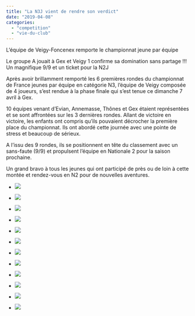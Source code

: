 ```yaml
---
title: "La N3J vient de rendre son verdict"
date: "2019-04-08"
categories: 
  - "competition"
  - "vie-du-club"
---
```


  

L’équipe de Veigy-Foncenex remporte le championnat jeune par équipe

Le groupe A jouait à Gex et Veigy 1 confirme sa domination sans partage !!! Un magnifique 9/9 et un ticket pour la N2J

Après avoir brillamment remporté les 6 premières rondes du championnat de France jeunes par équipe en catégorie N3, l’équipe de Veigy composée de 4 joueurs, s’est rendue à la phase finale qui s’est tenue ce dimanche 7 avril à Gex.

10 équipes venant d’Evian, Annemasse, Thônes et Gex étaient représentées et se sont affrontées sur les 3 dernières rondes. Allant de victoire en victoire, les enfants ont compris qu’ils pouvaient décrocher la première place du championnat. Ils ont abordé cette journée avec une pointe de stress et beaucoup de sérieux.

A l’issu des 9 rondes, ils se positionnent en tête du classement avec un sans-faute (9/9) et propulsent l’équipe en Nationale 2 pour la saison prochaine.

Un grand bravo à tous les jeunes qui ont participé de près ou de loin à cette montée et rendez-vous en N2 pour de nouvelles aventures.

- ![](https://echecs-veigy.fr/wp-content/uploads/2019/04/IMG_20190407_144957-1024x768.jpg)
    
- ![](https://echecs-veigy.fr/wp-content/uploads/2019/04/IMG_20190407_145007-1024x768.jpg)
    
- ![](https://echecs-veigy.fr/wp-content/uploads/2019/04/IMG_20190407_145016-1024x768.jpg)
    
- ![](https://echecs-veigy.fr/wp-content/uploads/2019/04/IMG_20190407_145028-1024x768.jpg)
    
- ![](https://echecs-veigy.fr/wp-content/uploads/2019/04/IMG_20190407_145032-1024x768.jpg)
    
- ![](https://echecs-veigy.fr/wp-content/uploads/2019/04/IMG_20190407_145125-1024x768.jpg)
    
- ![](https://echecs-veigy.fr/wp-content/uploads/2019/04/IMG_20190407_145127-1024x768.jpg)
    
- ![](https://echecs-veigy.fr/wp-content/uploads/2019/04/IMG_20190407_145136-1024x768.jpg)
    
- ![](https://echecs-veigy.fr/wp-content/uploads/2019/04/WhatsApp-Image-2019-04-07-at-10.26.20-1024x578.jpeg)
    
- ![](https://echecs-veigy.fr/wp-content/uploads/2019/04/WhatsApp-Image-2019-04-07-at-10.28.11-1024x578.jpeg)
    
- ![](https://echecs-veigy.fr/wp-content/uploads/2019/04/WhatsApp-Image-2019-04-07-at-10.28.24-1024x578.jpeg)
    
- ![](https://echecs-veigy.fr/wp-content/uploads/2019/04/WhatsApp-Image-2019-04-07-at-10.28.34-1024x578.jpeg)
